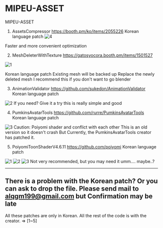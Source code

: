 # MIPEU-ASSET
MIPEU-ASSET

1. AssetsCompressor
https://booth.pm/ko/items/2055226
Korean language patch
![4](https://user-images.githubusercontent.com/78684522/107145700-b77eb280-6986-11eb-9f8b-c83d01ebe5f8.png)
<p>Faster and more convenient optimization</p>

2. MeshDeleterWithTexture
https://gatosyocora.booth.pm/items/1501527

![1](https://user-images.githubusercontent.com/78684522/107145696-b51c5880-6986-11eb-822f-cdf7270c7d24.png)
<p>Korean language patch
Existing mesh will be backed up
Replace the newly deleted mesh
I recommend this if you don't want to go blender</p>

3. AnimationValidator
https://github.com/sukedon/AnimationValidator
Korean language patch

![2](https://user-images.githubusercontent.com/78684522/107145697-b6e61c00-6986-11eb-94ef-2debacaecc13.gif)
If you need?
Give it a try this is really simple and good

4. PumkinsAvatarTools
https://github.com/rurre/PumkinsAvatarTools
Korean language patch

![3](https://user-images.githubusercontent.com/78684522/107145698-b6e61c00-6986-11eb-83cc-0186b38d75dc.PNG)
Caution: Poiyomi shader and conflict with each other
This is an old version so it doesn't crash
But Currently, the PumkinsAvatarTools creator has patched it.

5. PoiyomiToonShaderV4.6.11
https://github.com/poiyomi
Korean language patch

![1](https://user-images.githubusercontent.com/78684522/107145590-0841db80-6986-11eb-8feb-b4228a5ff4ac.png)
![2](https://user-images.githubusercontent.com/78684522/107145591-0a0b9f00-6986-11eb-8d19-86c7d7117284.png)
![3](https://user-images.githubusercontent.com/78684522/107145592-0aa43580-6986-11eb-9186-9bae88b71685.gif)
Not very recommended, but you may need it
umm.... maybe..?

------------------------------------------
There is a problem with the Korean patch?
Or you can ask to drop the file.
Please send mail to alqgm199@gmail.com
but Confirmation may be late
------------------------------------------
All these patches are only in Korean.
All the rest of the code is with the creator. => [1~5]

